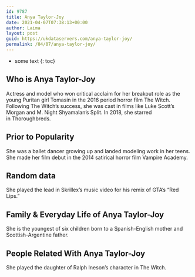 ```yaml
---
id: 9787
title: Anya Taylor-Joy
date: 2021-04-07T07:38:13+00:00
author: Laima
layout: post
guid: https://ukdataservers.com/anya-taylor-joy/
permalink: /04/07/anya-taylor-joy/
---
```


* some text
{: toc}


## Who is Anya Taylor-Joy
                  
                  
                  
Actress and model who won critical acclaim for her breakout role as the young Puritan girl Tomasin in the 2016 period horror film The Witch. Following The Witch&#8217;s success, she was cast in films like Luke Scott&#8217;s Morgan and M. Night Shyamalan&#8217;s Split. In 2018, she starred in Thoroughbreds.
                  
              
            
              
            
                
                
                
## Prior to Popularity
                  
                  
                  
She was a ballet dancer growing up and landed modeling work in her teens. She made her film debut in the 2014 satirical horror film Vampire Academy.
                  
              
            
              
            
                
                
                
## Random data
                  
                  
                  
She played the lead in Skrillex&#8217;s music video for his remix of GTA&#8217;s &#8220;Red Lips.&#8221;
                  
              
            
              
            
                
                
                
## Family & Everyday Life of Anya Taylor-Joy
                  
                  
                  
She is the youngest of six children born to a Spanish-English mother and Scottish-Argentine father.
                  
              
            
              
            
                
                
                
## People Related With Anya Taylor-Joy
                  
                  
                  
She played the daughter of Ralph Ineson&#8217;s character in The Witch.
                  
              
            
              
            
                
              
            
              
              
            
            
              
            
          
          
          